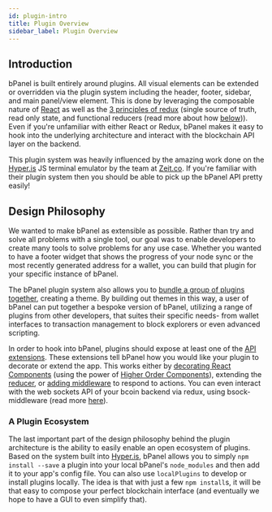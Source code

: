 ```yaml
---
id: plugin-intro
title: Plugin Overview
sidebar_label: Plugin Overview
---
```


## Introduction
bPanel is built entirely around plugins. All visual elements can be extended or overridden via the plugin system including the header, footer, sidebar, and main panel/view element. This is done by leveraging the composable nature of [React](https://reactjs.org) as well as the [3 principles of redux](https://redux.js.org/introduction/three-principles) (single source of truth, read only state, and functional reducers (read more about how [below](#design-philosophy))). Even if you're unfamiliar with either React or Redux, bPanel makes it easy to hook into the underlying architecture and interact with the blockchain API layer on the backend.

This plugin system was heavily influenced by the amazing work done on the [Hyper.is](https://hyper.is) JS terminal emulator by the team at [Zeit.co](https://zeit.co). If you're familiar with their plugin system then you should be able to pick up the bPanel API pretty easily!


## Design Philosophy
We wanted to make bPanel as extensible as possible. Rather than try and solve all problems with a single tool, our goal was to enable developers to create many tools to solve problems for any use case. Whether you wanted to have a footer widget that shows the progress of your node sync or the most recently generated address for a wallet, you can build that plugin for your specific instance of bPanel.

The bPanel plugin system also allows you to [bundle a group of plugins together](/bpanel-docs/docs/api-bundling-plugins.html), creating a theme. By building out themes in this way, a user of bPanel can put together a bespoke version of bPanel, utilizing a range of plugins from other developers, that suites their specific needs- from wallet interfaces to transaction management to block explorers or even advanced scripting.

In order to hook into bPanel, plugins should expose at least one of the [API extensions](/bpanel-docs/docs/plugin-started.html#the-plugin-api). These extensions tell bPanel how you would like your plugin to decorate or extend the app. This works either by [decorating React Components](/bpanel-docs/docs/api-decorate.html) (using the power of [Higher Order Components](https://medium.com/@franleplant/react-higher-order-components-in-depth-cf9032ee6c3e)), extending the [reducer](/bpanel-docs/docs/api-reducers.html), or [adding middleware](/bpanel-docs/docs/api-middleware.html) to respond to actions. You can even interact with the web sockets API of your bcoin backend via redux, using bsock-middleware (read more [here](/bpanel-docs/docs/api-sockets.html)).

### A Plugin Ecosystem
The last important part of the design philosophy behind the plugin architecture is the ability to easily enable an open ecosystem of plugins. Based on the system built into [Hyper.is](https://hyper.is), bPanel allows you to simply `npm install --save` a plugin into your local bPanel's `node_modules` and then add it to your app's config file. You can also use `localPlugins` to develop or install plugins locally. The idea is that with just a few `npm install`s, it will be that easy to compose your perfect blockchain interface (and eventually we hope to have a GUI to even simplify that).